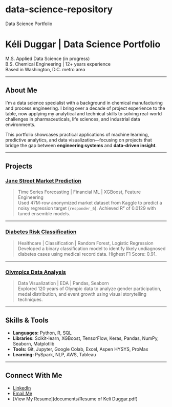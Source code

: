 # data-science-repository
Data Science Portfolio
# Kéli Duggar | Data Science Portfolio

M.S. Applied Data Science (in progress)  
B.S. Chemical Engineering | 12+ years experience  
Based in Washington, D.C. metro area 

---

## About Me

I'm a data science specialist with a background in chemical manufacturing and process engineering. I bring over a decade of  project experience to the table, now applying my analytical and technical skills to solving real-world challenges in pharmaceuticals, life sciences, and industrial data environments.

This portfolio showcases practical applications of machine learning, predictive analytics, and data visualization—focusing on projects that bridge the gap between **engineering systems** and **data-driven insight**.

---

## Projects

### [Jane Street Market Prediction](./jane-street-responder6)
> Time Series Forecasting | Financial ML | XGBoost, Feature Engineering  
Used 47M-row anonymized market dataset from Kaggle to predict a noisy regression target (`responder_6`). Achieved R² of 0.0129 with tuned ensemble models.

---

### [Diabetes Risk Classification](./diabetes-prediction)
> Healthcare | Classification | Random Forest, Logistic Regression  
Developed a binary classification model to identify likely undiagnosed diabetes cases using medical record data. Highest F1 Score: 0.91.

---

### [Olympics Data Analysis](./olympics-eda)
> Data Visualization | EDA | Pandas, Seaborn  
Explored 120 years of Olympic data to analyze gender participation, medal distribution, and event growth using visual storytelling techniques.

---

## Skills & Tools

- **Languages:** Python, R, SQL  
- **Libraries:** Scikit-learn, XGBoost, TensorFlow, Keras, Pandas, NumPy, Seaborn, Matplotlib  
- **Tools:** Git, Jupyter, Google Colab, Excel, Aspen HYSYS, ProMax  
- **Learning:** PySpark, NLP, AWS, Tableau

---

## Connect With Me

- [LinkedIn](https://www.linkedin.com/in/kéli-duggar-84889299)
- [Email Me](mailto:keliduggar@gmail.com)
- [View My Resume](documents/Resume of Keli Duggar.pdf)

